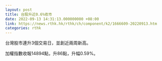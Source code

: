 ```yaml
---
layout: post
title: 台股升近0.6%收市
date: 2022-09-13 14:31:13.000000000 +08:00
link: https://news.rthk.hk/rthk/ch/component/k2/1666609-20220913.htm
categories: rthk
---
```


台灣股市連升3個交易日，並創近兩周新高。

加權指數收報14894點，升86點，升幅0.59%。
